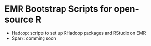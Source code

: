EMR Bootstrap Scripts for open-source R
=====================

* Hadoop: scripts to set up RHadoop packages and RStudio on EMR
* Spark: comming soon